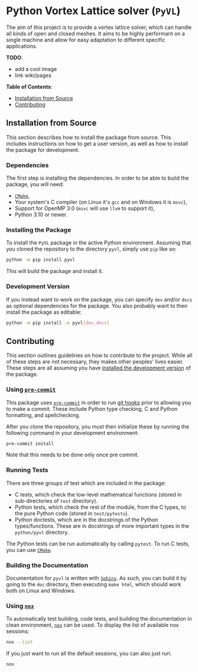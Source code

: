 # Python Vortex Lattice solver (`PyVL`)

The aim of this project is to provide a vortex lattice solver, which can handle all kinds
of open and closed meshes. It aims to be highly performant on a single machine and allow
for easy adaptation to different specific applications.

**TODO**:
- add a cool image
- link wiki/pages

**Table of Contents**:
- [Installation from Source](#installation-from-source)
- [Contributing](#contributing)

## Installation from Source

This section describes how to install the package from source. This includes instructions
on how to get a user version, as well as how to install the package for development.

### Dependencies

The first step is installing the dependencies. In order to be able to build the package,
you will need:

- [`CMake`](https://cmake.org/),
- Your system's C compiler (on Linux it's `gcc` and on Windows it is `msvc`),
- Support for OpenMP 3.0 (`msvc` will use `llvm` to support it),
- Python 3.10 or newer.

### Installing the Package

To install the `PyVL` package in the active Python environment. Assuming that you cloned
the repository to the directory `pyvl`, simply use `pip` like so:
```bash
python -m pip install pyvl
```

This will build the package and install it.

### Development Version

If you instead want to work on the package, you can specify `dev` and/or `docs` as
optional dependencies for the package. You also probably want to then install the package
as editable:
```bash
python -m pip install -e pyvl[dev,docs]
```


## Contributing

This section outlines guidelines on how to contribute to the project. While all of these
steps are not necessary, they makes other peoples' lives easier. These steps are all
assuming you have [installed the development version](#development-version) of the
package.

### Using [`pre-commit`](https://pre-commit.com/)

This package uses [`pre-commit`](https://pre-commit.com/) in order to run
[git hooks](https://git-scm.com/book/en/v2/Customizing-Git-Git-Hooks) prior to allowing
you to make a commit. These include Python type checking, C and Python formatting, and
spellchecking.

After you clone the repository, you must then initialize these by running the following
command in your development environment:
```bash
pre-commit install
```

Note that this needs to be done only once pre commit.

### Running Tests

There are three groups of test which are included in the package:

- C tests, which check the low-level mathematical functions (stored in sub-directories
    of `test` directory).
- Python tests, which check the rest of the module, from the C types, to the pure Python
    code (stored in `test/pytests`).
- Python doctests, which are in the docstrings of the Python types/functions. These
    are in docstrings of more important types in the `python/pyvl` directory.

The Python tests can be run automatically by calling `pytest`. To run C tests, you can
use [`CMake`](https://cmake.org/).

### Building the Documentation

Documentation for `pyvl` is written with
[`Sphinx`](https://www.sphinx-doc.org/en/master/). As such, you can build it by going
to the `doc` directory, then executing `make html`, which should work both on Linux and
Windows.

### Using [`nox`](https://nox.thea.codes/en/stable/index.html)

To automatically test building, code tests, and building the documentation in clean
environment, [`nox`](https://nox.thea.codes/en/stable/index.html) can be used. To display
the list of available nox sessions:
```bash
nox --list
```

If you just want to run all the default sessions, you can also just run:
```bash
nox
```
